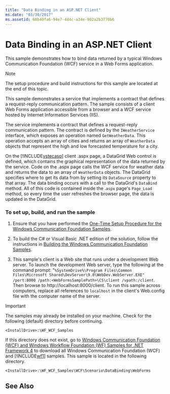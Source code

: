 ```yaml
---
title: "Data Binding in an ASP.NET Client"
ms.date: "03/30/2017"
ms.assetid: 68b49fa6-94e7-4d4c-a34e-902a2b3770b6
---
```

# Data Binding in an ASP.NET Client
This sample demonstrates how to bind data returned by a typical Windows Communication Foundation (WCF) service in a Web Forms application.  
  
> [!NOTE]
>  The setup procedure and build instructions for this sample are located at the end of this topic.  
  
 This sample demonstrates a service that implements a contract that defines a request-reply communication pattern. The sample consists of a client Web Forms application accessible from a browser and a WCF service hosted by Internet Information Services (IIS).  
  
 The service implements a contract that defines a request-reply communication pattern. The contract is defined by the `IWeatherService` interface, which exposes an operation named `GetWeatherData`. This operation accepts an array of cities and returns an array of `WeatherData` objects that represent the high and low forecasted temperature for a city.  
  
 On the [!INCLUDE[vstecasp](../../../../includes/vstecasp-md.md)] client .aspx page, a DataGrid Web control is defined, which contains the graphical representation of the data returned by the service. Code on the .aspx page calls the WCF service for weather data and returns the data to an array of `WeatherData` objects. The DataGrid specifies where to get its data from by setting its `DataSource` property to that array. The data binding occurs with a call to the DataGrid's `DataBind` method. All of this code is contained inside the .`aspx` page's `Page_Load` method, so every time the user refreshes the browser page, the data is updated in the DataGrid.  
  
### To set up, build, and run the sample  
  
1.  Ensure that you have performed the [One-Time Setup Procedure for the Windows Communication Foundation Samples](../../../../docs/framework/wcf/samples/one-time-setup-procedure-for-the-wcf-samples.md).  
  
2.  To build the C# or Visual Basic .NET edition of the solution, follow the instructions in [Building the Windows Communication Foundation Samples](../../../../docs/framework/wcf/samples/building-the-samples.md).  
  
3.  This sample's client is a Web site that runs under a development Web server. To launch the development Web server, type the following at the command prompt: "`%SystemDrive%\Program Files\Common Files\Microsoft Shared\DevServer\9.0\WebDev.WebServer.EXE" /port:8000 /path:<WebFormsSamplePath>\CS\client /vpath:/client`. Then browse to http://localhost:8000/client. To run this sample across computers, replace all references to `localhost` in the client's Web.config file with the computer name of the server.  
  
> [!IMPORTANT]
>  The samples may already be installed on your machine. Check for the following (default) directory before continuing.  
>   
>  `<InstallDrive>:\WF_WCF_Samples`  
>   
>  If this directory does not exist, go to [Windows Communication Foundation (WCF) and Windows Workflow Foundation (WF) Samples for .NET Framework 4](http://go.microsoft.com/fwlink/?LinkId=150780) to download all Windows Communication Foundation (WCF) and [!INCLUDE[wf1](../../../../includes/wf1-md.md)] samples. This sample is located in the following directory.  
>   
>  `<InstallDrive>:\WF_WCF_Samples\WCF\Scenario\DataBinding\WebForms`  
  
## See Also
